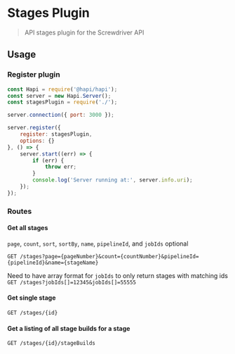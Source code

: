 # Stages Plugin
> API stages plugin for the Screwdriver API

## Usage

### Register plugin

```javascript
const Hapi = require('@hapi/hapi');
const server = new Hapi.Server();
const stagesPlugin = require('./');

server.connection({ port: 3000 });

server.register({
    register: stagesPlugin,
    options: {}
}, () => {
    server.start((err) => {
        if (err) {
            throw err;
        }
        console.log('Server running at:', server.info.uri);
    });
});
```

### Routes

#### Get all stages
`page`, `count`, `sort`, `sortBy`, `name`, `pipelineId`, and `jobIds` optional

`GET /stages?page={pageNumber}&count={countNumber}&pipelineId={pipelineId}&name={stageName}`

Need to have array format for `jobIds` to only return stages with matching ids
`GET /stages?jobIds[]=12345&jobIds[]=55555`

#### Get single stage

`GET /stages/{id}`

#### Get a listing of all stage builds for a stage

`GET /stages/{id}/stageBuilds`
